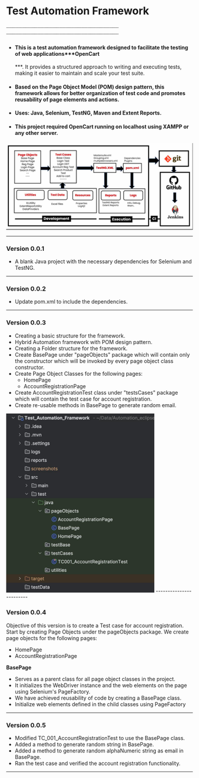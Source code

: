 # Test Automation Framework

┈┈┈┈┈┈┈┈┈┈┈┈┈┈┈┈┈┈┈┈┈┈┈┈┈┈┈┈┈┈┈┈┈┈┈┈
┈┈┈┈┈┈┈┈┈┈┈┈┈┈┈┈┈┈┈┈┈┈┈┈┈┈┈┈┈┈┈┈┈┈┈┈

- #### This is a test automation framework designed to facilitate the testing of web applications***OpenCart
  ***. It provides a structured approach to writing and executing tests, making it easier to maintain and scale your test suite.
- #### Based on the Page Object Model (POM) design pattern, this framework allows for better organization of test code and promotes reusability of page elements and actions.
- #### Uses: Java, Selenium, TestNG, Maven and Extent Reports.
- #### This project required OpenCart running on localhost using XAMPP or any other server.

<img src="img.png" alt="Folder Structure" width="800"/>

-------------------------

### Version 0.0.1

- A blank Java project with the necessary dependencies for Selenium and TestNG.

------------------------

### Version 0.0.2

- Update pom.xml to include the dependencies.

------------------------

### Version 0.0.3

- Creating a basic structure for the framework.
- Hybrid Automation framework with POM design pattern.
- Creating a Folder structure for the framework.
- Create BasePage under "pageObjects" package which will contain only the constructor which will be invoked by every
  page object class constructor.
- Create Page Object Classes for the following pages:
  - HomePage
  - AccountRegistrationPage
- Create AccountRegistrationTest class under "testsCases" package which will contain the test case for account registration.
- Create re-usable methods in BasePage to generate random email.

<img src="folderstructure.jpg" alt="Folder Structure" width="400"/>
------------------------

### Version 0.0.4

Objective of this version is to create a Test case for account registration.
Start by creating Page Objects under the pageObjects package.
We create page objects for the following pages:

- HomePage
- AccountRegistrationPage

**BasePage**

- Serves as a parent class for all page object classes in the project.
- It initializes the WebDriver instance and the web elements on the page using Selenium's PageFactory.
- We have achieved reusability of code by creating a BasePage class.
- Initialize web elements defined in the child classes using PageFactory

------------------------

### Version 0.0.5
- Modified TC_001_AccountRegistrationTest to use the BasePage class.
- Added a method to generate random string in BasePage.
- Added a method to generate random alphaNumeric string as email in BasePage.
- Ran the test case and verified the account registration functionality.

------------------------
